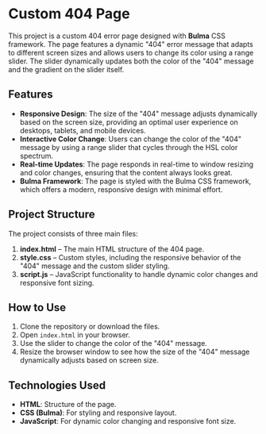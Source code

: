 # Custom 404 Page

This project is a custom 404 error page designed with **Bulma** CSS framework. The page features a dynamic "404" error message that adapts to different screen sizes and allows users to change its color using a range slider. The slider dynamically updates both the color of the "404" message and the gradient on the slider itself.

## Features

- **Responsive Design**: The size of the "404" message adjusts dynamically based on the screen size, providing an optimal user experience on desktops, tablets, and mobile devices.
- **Interactive Color Change**: Users can change the color of the "404" message by using a range slider that cycles through the HSL color spectrum.
- **Real-time Updates**: The page responds in real-time to window resizing and color changes, ensuring that the content always looks great.
- **Bulma Framework**: The page is styled with the Bulma CSS framework, which offers a modern, responsive design with minimal effort.

## Project Structure

The project consists of three main files:

1. **index.html** – The main HTML structure of the 404 page.
2. **style.css** – Custom styles, including the responsive behavior of the "404" message and the custom slider styling.
3. **script.js** – JavaScript functionality to handle dynamic color changes and responsive font sizing.

## How to Use

1. Clone the repository or download the files.
2. Open `index.html` in your browser.
3. Use the slider to change the color of the "404" message.
4. Resize the browser window to see how the size of the "404" message dynamically adjusts based on screen size.

## Technologies Used

- **HTML**: Structure of the page.
- **CSS (Bulma)**: For styling and responsive layout.
- **JavaScript**: For dynamic color changing and responsive font size.
